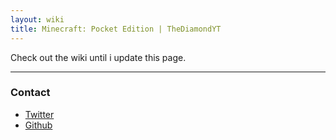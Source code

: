 ```yaml
---
layout: wiki
title: Minecraft: Pocket Edition | TheDiamondYT
---
```


Check out the wiki until i update this page.  

---

### Contact 

* [Twitter](https://twitter.com/TheDiamondYT)  
* [Github](https://github.com/TheDiamondYT1)  
